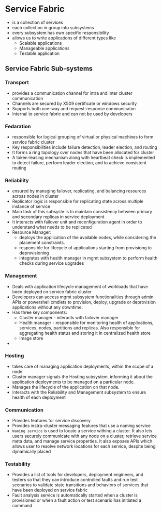 # Service Fabric

- is a collection of services
- each collection in group into subsystems
- every subsystem has own specific responsibility
- allows us to write applications of different types like
  - Scalable applications
  - Manageable applications
  - Testable application

## Service Fabric Sub-systems

### Transport

- provides a communication channel for intra and inter cluster communication
- Channels are secured by X509 certificate or windows security
- Supports both one-way and request-response communicaton
- Internal to service fabric and can not be used by developers

### Fedaration

- responsible for logical grouping of virtual or physical machines to form service fabric cluster
- Key responsibilities include failure detection, leader election, and routing
- It forms a ring topology over nodes that have been allocated for cluster
- A token-leasing mechanism along with heartbeat check is implemented to detect failure, perform leader election, and to achieve consistent routing

### Reliability

- ensured by managing failover, replicating, and balancing resources across nodes in cluster
- Replicator logic is responsible for replicating state across multiple instance of service
- Main task of this subsyste is to maintain consistency between primary and secondary replicas in service deployment
- It interacts with failover unit and reconfiguration agent in order to understand what needs to be replicated
- Resource Manager:
  - deploys the application of the available nodes, while considering the placement constraints.
  - responsible for lifecycle of applications starting from provisiong to deprovisioning
  - integrates with health manager in mgmt subsystem to perform health checks during service upgrades

### Management

- Deals with application lifecycle management of workloads that have been deployed on service fabric cluster
- Developers can access mgmt subsystem functionalities through admin APIs or powershell cmdlets to provision, deploy, upgrade or deprovision applications without any downtime.
- Has three key components:
  - Cluster manager - interacts with failover manager 
  - Health manager - responsible for monitoring health of applications, services, nodes, partitions and replicas. Also responsible for aggregating health status and storing it in centralized health store
  - Image store
- 

### Hosting

- takes care of managing application deployments, within the scope of a node
- Cluster manager signals the Hosting subsystem, informing it about the application deployments to be managed on a particular node. 
- Manages the lifecycle of the application on that node.
- Interacts with the Reliability and Management subsystem to ensure health of each deployment

### Communication

- Provides features for service discovery 
- Provides instra-cluster messaging features that use a naming service
- `Naming service` is used to locate a service withing a cluster. It also lets users securely communicate with any node on a cluster, retrieve service meta data, and manage service properties. It also exposes APIs which allows user to resolve network locations for each service, despite being dynamically placed

### Testability

- Provides a list of tools for developers, deployment engineers, and testers so that they can introduce controlled faults and run test scenarios to validate state transitions and behaviors of services that have been deployed on service fabric
- Fault analysis service is automatically started when a cluster is provisioned or when a fault action or test scenario has initiated a command
